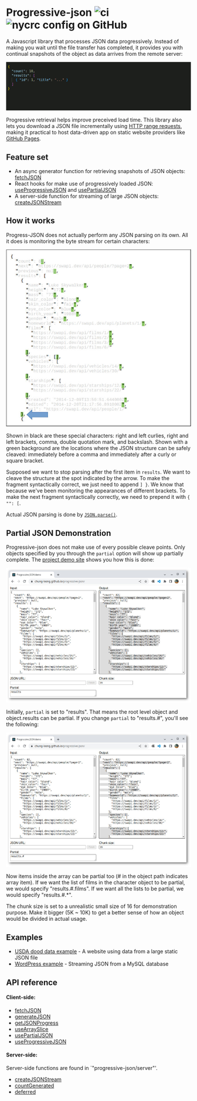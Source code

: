 # Progressive-json ![ci](https://img.shields.io/github/actions/workflow/status/chung-leong/progressive-json/node.js.yml?branch=main&label=Node.js%20CI&logo=github) ![nycrc config on GitHub](https://img.shields.io/nycrc/chung-leong/progressive-json)

A Javascript library that processes JSON data progressively. Instead of making you wait until
the file transfer has completed, it provides you with continual snapshots of the  object as
data arrives from the remote server: 

![Growing JSON](./doc/img/animation.gif)

Progressive retrieval helps improve preceived load time. This library also lets you download a
JSON file incrementally using 
[HTTP range requests](https://developer.mozilla.org/en-US/docs/Web/HTTP/Range_requests), 
making it practical to host data-driven app on static website providers like 
[GitHub Pages](https://pages.github.com/). 

## Feature set

* An async generator function for retrieving snapshots of JSON objects: [fetchJSON](./doc/fetchJSON.md)
* React hooks for make use of progressively loaded JSON: [useProgressiveJSON](./doc/useProgressiveJSON.md) and [usePartialJSON](./doc/usePartialJSON.md)
* A server-side function for streaming of large JSON objects: [createJSONStream](./doc/createJSONStream.md)

## How it works

Progress-JSON does not actually perform any JSON parsing on its own. All it does is monitoring the byte stream for certain characters:

![Special characters](./doc/img/characters.jpg)

Shown in black are these special characters: right and left curlies, right and left brackets, comma, double quotation mark, and backslash. Shown with a green background are the locations where the JSON structure can be safely cleaved: immediately before a comma and immediately after a curly or square bracket.

Supposed we want to stop parsing after the first item in `results`. We want to cleave the structure at the spot indicated by the arrow. To make the fragment syntactically correct, we just need to append `] }`. We know that because we've been monitoring the appearances of different brackets. To make the next fragment syntactically correctly, we need to prepend it with `{ "": [`. 

Actual JSON parsing is done by 
[`JSON.parse()`](https://developer.mozilla.org/en-US/docs/Web/JavaScript/Reference/Global_Objects/JSON/parse). 

## Partial JSON Demonstration

Progressive-json does not make use of every possible cleave points. Only objects specified by you
through the `partial` option will show up partially complete. The 
[project demo site](https://chung-leong.github.io/progressive-json/) shows you how this is done:

![Initial view](./doc/img/screenshot-1.jpg)

Initially, `partial` is set to "results". That means the root level object and object.results can be 
partial. If you change `partial` to "results.#", you'll see the following:

![Partial objects](./doc/img/screenshot-2.jpg)

Now items inside the array can be partial too (# in the object path indicates array item). If we want 
the list of films in the character object to be partial, we would specify "results.#.films". If we 
want all the lists to be partial, we would specify "results.#.*".

The chunk size is set to a unrealistic small size of 16 for demonstration purpose. Make it bigger (5K ~ 10K) to get a better sense of how an object would be divided in actual usage. 

## Examples

* [USDA dood data example](./examples/food-data#readme) - A website using data from a large static JSON file
* [WordPress example](./examples/wordpress#readme) - Streaming JSON from a MySQL database

## API reference

#### Client-side:

* [fetchJSON](./doc/fetchJSON.md)
* [generateJSON](./doc/generateJSON.md)
* [getJSONProgress](./doc/getJSONProgress.md)
* [useArraySlice](./doc/useArraySlice.md)
* [usePartialJSON](./doc/usePartialJSON.md)
* [useProgressiveJSON](./doc/useProgressiveJSON.md)

#### Server-side:

Server-side functions are found in `"progressive-json/server"'.

* [createJSONStream](./doc/createJSONStream.md)
* [countGenerated](./doc/countGenerated.md)
* [deferred](./doc/deferred.md)

